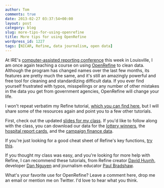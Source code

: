 ```yaml
---
author: Tom
comments: true
date: 2013-02-27 03:37:54+00:00
layout: post
category: blog
slug: more-tips-for-using-openrefine
title: More tips for using OpenRefine
wordpress_id: 1227
tags: [NICAR, Refine, data journalism, open data]
---
```


At IRE's [computer-assisted reporting conference](http://www.ire.org/conferences/nicar-2013/) this week in Louisville, I am once again teaching a course on using [OpenRefine](http://openrefine.org/) to clean data. Although the program has changed names over the last few months, its features are pretty much the same, and it's still an amazingly powerful and free tool for cleaning and standardizing difficult data. If you ever find yourself frustrated with typos, misspellings or any number of other mistakes in the data you get from government agencies, OpenRefine will change your life.

I won't repeat verbatim my Refine tutorial, [which you can find here](/blog/2012/06/clean-data-is-the-best-weapon-against-the-planet-of-the-apes.html), but I will share some of the resources again and point you to a few other tutorials.

First, check out the updated [slides for my class](http://bit.ly/car13refineslides). If you'd like to follow along with the class, you can download our data for the [lottery winners](http://blog.tommeagher.com/wp-content/uploads/2012/06/lotterywinners.csv), the [hospital report cards](http://blog.tommeagher.com/wp-content/uploads/2012/06/nj-hospital-2012.xls), and the [campaign finance data](http://blog.tommeagher.com/wp-content/uploads/2012/06/nassau_police_union_contribs.xls).

If you're just looking for a good cheat sheet of Refine's key functions, [try this](http://bit.ly/car13refinecheats).

If you thought my class was easy, and you're looking for more help with Refine, I can recommend these tutorials, from Refine creator [David Huynh](http://davidhuynh.net/spaces/nicar2011/tutorial.pdf), developer [Dan Nguyen](http://dannguyen.github.com/NICAR-Google-Refine/) and journalism educator [Paul Bradshaw](http://onlinejournalismblog.com/2011/07/05/cleaning-data-using-google-refine-a-quick-guide/).

What's your favorite use for OpenRefine? Leave a comment here, drop me an email or mention me on Twitter. I'd love to hear what you think.
